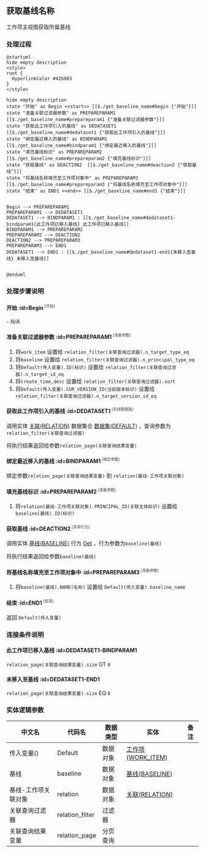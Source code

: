 ## 获取基线名称 <!-- {docsify-ignore-all} -->

   工作项主视图获取所属基线

### 处理过程

```plantuml
@startuml
hide empty description
<style>
root {
  HyperlinkColor #42b983
}
</style>

hide empty description
state "开始" as Begin <<start>> [[$./get_baseline_name#begin {"开始"}]]
state "准备关联过滤器参数" as PREPAREPARAM1  [[$./get_baseline_name#prepareparam1 {"准备关联过滤器参数"}]]
state "获取此工作项引入的基线" as DEDATASET1  [[$./get_baseline_name#dedataset1 {"获取此工作项引入的基线"}]]
state "绑定最近移入的基线" as BINDPARAM1  [[$./get_baseline_name#bindparam1 {"绑定最近移入的基线"}]]
state "填充基线标识" as PREPAREPARAM2  [[$./get_baseline_name#prepareparam2 {"填充基线标识"}]]
state "获取基线" as DEACTION2  [[$./get_baseline_name#deaction2 {"获取基线"}]]
state "将基线名称填充至工作项对象中" as PREPAREPARAM3  [[$./get_baseline_name#prepareparam3 {"将基线名称填充至工作项对象中"}]]
state "结束" as END1 <<end>> [[$./get_baseline_name#end1 {"结束"}]]


Begin --> PREPAREPARAM1
PREPAREPARAM1 --> DEDATASET1
DEDATASET1 --> BINDPARAM1 : [[$./get_baseline_name#dedataset1-bindparam1{此工作项已移入基线} 此工作项已移入基线]]
BINDPARAM1 --> PREPAREPARAM2
PREPAREPARAM2 --> DEACTION2
DEACTION2 --> PREPAREPARAM3
PREPAREPARAM3 --> END1
DEDATASET1 --> END1 : [[$./get_baseline_name#dedataset1-end1{未移入至基线} 未移入至基线]]


@enduml
```


### 处理步骤说明

#### 开始 :id=Begin<sup class="footnote-symbol"> <font color=gray size=1>[开始]</font></sup>



*- N/A*
#### 准备关联过滤器参数 :id=PREPAREPARAM1<sup class="footnote-symbol"> <font color=gray size=1>[准备参数]</font></sup>



1. 将`work_item` 设置给  `relation_filter(关联查询过滤器).n_target_type_eq`
2. 将`baseline` 设置给  `relation_filter(关联查询过滤器).n_principal_type_eq`
3. 将`Default(传入变量).ID(标识)` 设置给  `relation_filter(关联查询过滤器).n_target_id_eq`
4. 将`create_time,desc` 设置给  `relation_filter(关联查询过滤器).sort`
5. 将`Default(传入变量).CUR_VERSION_ID(当前版本标识)` 设置给  `relation_filter(关联查询过滤器).n_target_version_id_eq`

#### 获取此工作项引入的基线 :id=DEDATASET1<sup class="footnote-symbol"> <font color=gray size=1>[实体数据集]</font></sup>



调用实体 [关联(RELATION)](module/Base/relation.md) 数据集合 [数据集(DEFAULT)](module/Base/relation#数据集合) ，查询参数为`relation_filter(关联查询过滤器)`

将执行结果返回给参数`relation_page(关联查询结果变量)`

#### 绑定最近移入的基线 :id=BINDPARAM1<sup class="footnote-symbol"> <font color=gray size=1>[绑定参数]</font></sup>



绑定参数`relation_page(关联查询结果变量)` 到 `relation(基线-工作项关联对象)`
#### 填充基线标识 :id=PREPAREPARAM2<sup class="footnote-symbol"> <font color=gray size=1>[准备参数]</font></sup>



1. 将`relation(基线-工作项关联对象).PRINCIPAL_ID(关联主体标识)` 设置给  `baseline(基线).ID(标识)`

#### 获取基线 :id=DEACTION2<sup class="footnote-symbol"> <font color=gray size=1>[实体行为]</font></sup>



调用实体 [基线(BASELINE)](module/Base/baseline.md) 行为 [Get](module/Base/baseline#行为) ，行为参数为`baseline(基线)`

将执行结果返回给参数`baseline(基线)`

#### 将基线名称填充至工作项对象中 :id=PREPAREPARAM3<sup class="footnote-symbol"> <font color=gray size=1>[准备参数]</font></sup>



1. 将`baseline(基线).NAME(名称)` 设置给  `Default(传入变量).baseline_name`

#### 结束 :id=END1<sup class="footnote-symbol"> <font color=gray size=1>[结束]</font></sup>



返回 `Default(传入变量)`


### 连接条件说明
#### 此工作项已移入基线 :id=DEDATASET1-BINDPARAM1

`relation_page(关联查询结果变量).size` GT `0`
#### 未移入至基线 :id=DEDATASET1-END1

`relation_page(关联查询结果变量).size` EQ `0`


### 实体逻辑参数

|    中文名   |    代码名    |  数据类型    |  实体   |备注 |
| --------| --------| -------- | -------- | --------   |
|传入变量(<i class="fa fa-check"/></i>)|Default|数据对象|[工作项(WORK_ITEM)](module/ProjMgmt/work_item.md)||
|基线|baseline|数据对象|[基线(BASELINE)](module/Base/baseline.md)||
|基线-工作项关联对象|relation|数据对象|[关联(RELATION)](module/Base/relation.md)||
|关联查询过滤器|relation_filter|过滤器|||
|关联查询结果变量|relation_page|分页查询|||
